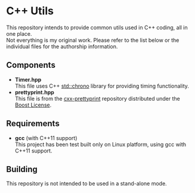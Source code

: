 # C++ Utils

This repository intends to provide common utils used in C++ coding, all in one place.  
Not everything is my original work. Please refer to the list below or the individual files for the authorship information.

## Components
* **Timer.hpp**  
This file uses C++ [std::chrono](http://en.cppreference.com/w/cpp/header/chrono) library for providing timing functionality.
* **prettyprint.hpp**  
This file is from the [cxx-prettyprint](https://github.com/louisdx/cxx-prettyprint) repository distributed under the [Boost License](https://github.com/louisdx/cxx-prettyprint/blob/master/LICENSE_1_0.txt).

## Requirements
* **gcc** (with C++11 support)  
This project has been test built only on Linux platform, using gcc with C++11 support.

## Building
This repository is not intended to be used in a stand-alone mode.
